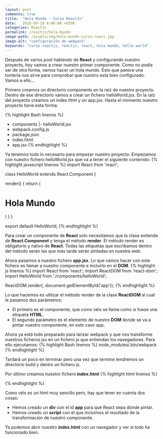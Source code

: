 ```yaml
---
layout: post
comments: true
title:  "Hola Mundo - Curso ReactJs"
date:   2016-09-18 8:00:00 +0200
categories: ReactJs
permalink: /reactjs/hola-mundo
image-path: /assets/img/hola-mundo-curso-react.jpg
image-alt: "configuración de webpack"
keywords: "curso reactjs, reactjs, react, hola mundo, hello world"
---
```

Después de varios post hablando de **React** y configurando nuestro proyecto,
hoy vamos a crear nuestro primer componente. Como no podía ser de otra
forma, vamos hacer un hola mundo. Esto que parece una tontería nos sirve
para comprobar que nuestro está bien configurado. Vamos a ello...

Primero creamos un directorio components en la raíz de nuestro proyecto.
Dentro de ese directorio vamos a crear un fichero helloWorld.jsx.
En la raíz del proyecto creamos un index.html y un app.jsx.
Hasta el momento nuestro proyecto tiene esta forma:

{% highlight Bash linenos %}
- components
   |- helloWorld.jsx
- webpack.config.js
- package.json
- index.html
- app.jsx
{% endhighlight %}

Ya tenemos todo lo necesario para empezar nuestro proyecto.
Empezamos con nuestro fichero helloWorld.jsx que va a tener el siguiente
contenido:
{% highlight javascript linenos %}
import React from 'react';

class HelloWorld extends React.Component {
  
   render() {
       return (
           <h1>Hola Mundo</h1>
       )
   }
}

export default HelloWorld;
{% endhighlight %}

Para crear un componente de **React** solo necesitamos que la clase extiende de
**React.Component** y tenga el método **render**. El método render es obligatorio
y nativo de **React**. Todas las etiquetas que escribamos dentro del método
serán las que más tarde serán pintadas en nuestra web.

Ahora pasamos a nuestro fichero **app.jsx**. Lo que vamos hacer con este fichero
es llamar a nuestro componente e incluirlo en el **DOM**.
{% highlight js linenos %}
import React from 'react';
import ReactDOM from 'react-dom';
import HelloWorld from './components/helloWorld';

ReactDOM.render(<HelloWorld />, document.getElementById('app'));
{% endhighlight %}

Lo que hacemos es utilizar el método render de la clase **ReactDOM** al cual
le pasamos dos parámetros:

* El primero es el componente, que como véis se llama como si fuese una etiqueta **HTML**.
* El segundo parámetro es el elemento de nuestro **DOM** donde se va a pintar nuestro componente, en este caso app.

Ahora ya está todo preparado para lanzar webpack y que nos transforme nuestros
ficheros jsx en un fichero js que entiendan los navegadores.
Para ello ejecutamos:
{% highlight Bash linenos %}
node_modules/.bin/webpack
{% endhighlight %}

Tardará un poco en terminar pero una vez que termine tendremos un directorio
build y dentro un fichero js.

Por último creamos nuestro fichero **index.html**
{% highlight html linenos %}
<!DOCTYPE html>
<html lang="en">
<head>
   <meta charset="UTF-8">
   <title>Curso ReactJs</title>
</head>
<body>
   <div id="app"></div>
   <script src="./build/curso-react.js"></script>
</body>
</html>
{% endhighlight %}

Como véis es un html muy sencillo pero, hay que tener en cuenta dos cosas:

* Hemos creado un **div** con el id **app** para qué React sepa dónde pintar.
* Hemos creado un **script** con el que incluimos el resultado de la transformación de nuestro componente.

Ya podemos abrir nuestro **index.html** con un navegador y ver si todo ha funcionado bien.